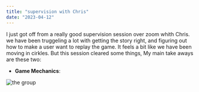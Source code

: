 ```yaml
---
title: "supervision with Chris"
date: "2023-04-12"
---
```


I just got off from a really good supervision session over zoom whith Chris.
we have been truggeling a lot with getting the story right, and figuring out how to make a user want to replay the game. It feels a bit like we have been moving in cirkles. But this session cleared some things, My main take aways are these two:

- **Game Mechanics**:

![the group](/images/meetingChris.png)
